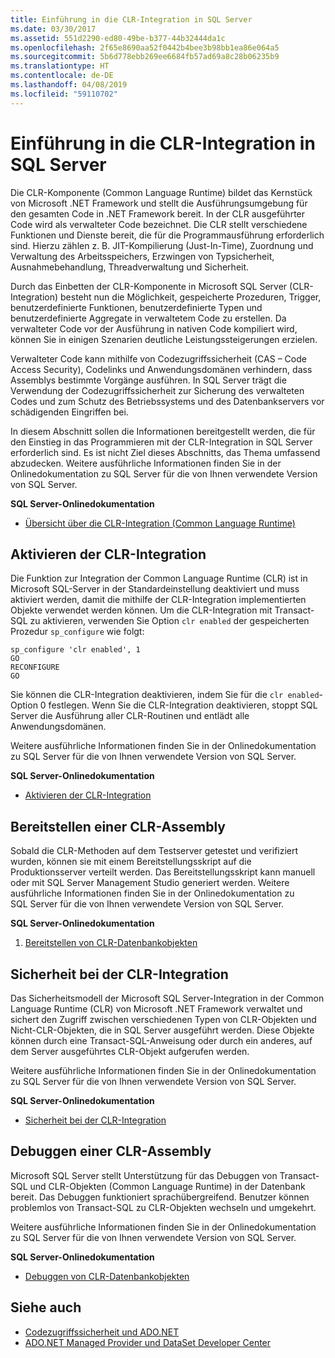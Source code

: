 ```yaml
---
title: Einführung in die CLR-Integration in SQL Server
ms.date: 03/30/2017
ms.assetid: 551d2290-ed80-49be-b377-44b32444da1c
ms.openlocfilehash: 2f65e8690aa52f0442b4bee3b98bb1ea86e064a5
ms.sourcegitcommit: 5b6d778ebb269ee6684fb57ad69a8c28b06235b9
ms.translationtype: HT
ms.contentlocale: de-DE
ms.lasthandoff: 04/08/2019
ms.locfileid: "59110702"
---
```

# <a name="introduction-to-sql-server-clr-integration"></a>Einführung in die CLR-Integration in SQL Server
Die CLR-Komponente (Common Language Runtime) bildet das Kernstück von Microsoft .NET Framework und stellt die Ausführungsumgebung für den gesamten Code in .NET Framework bereit. In der CLR ausgeführter Code wird als verwalteter Code bezeichnet. Die CLR stellt verschiedene Funktionen und Dienste bereit, die für die Programmausführung erforderlich sind. Hierzu zählen z. B. JIT-Kompilierung (Just-In-Time), Zuordnung und Verwaltung des Arbeitsspeichers, Erzwingen von Typsicherheit, Ausnahmebehandlung, Threadverwaltung und Sicherheit.  
  
 Durch das Einbetten der CLR-Komponente in Microsoft SQL Server (CLR-Integration) besteht nun die Möglichkeit, gespeicherte Prozeduren, Trigger, benutzerdefinierte Funktionen, benutzerdefinierte Typen und benutzerdefinierte Aggregate in verwaltetem Code zu erstellen. Da verwalteter Code vor der Ausführung in nativen Code kompiliert wird, können Sie in einigen Szenarien deutliche Leistungssteigerungen erzielen.  
  
 Verwalteter Code kann mithilfe von Codezugriffssicherheit (CAS – Code Access Security), Codelinks und Anwendungsdomänen verhindern, dass Assemblys bestimmte Vorgänge ausführen. In SQL Server trägt die Verwendung der Codezugriffssicherheit zur Sicherung des verwalteten Codes und zum Schutz des Betriebssystems und des Datenbankservers vor schädigenden Eingriffen bei.  
  
 In diesem Abschnitt sollen die Informationen bereitgestellt werden, die für den Einstieg in das Programmieren mit der CLR-Integration in SQL Server erforderlich sind. Es ist nicht Ziel dieses Abschnitts, das Thema umfassend abzudecken. Weitere ausführliche Informationen finden Sie in der Onlinedokumentation zu SQL Server für die von Ihnen verwendete Version von SQL Server.  
  
 **SQL Server-Onlinedokumentation**  
  
-   [Übersicht über die CLR-Integration (Common Language Runtime)](https://go.microsoft.com/fwlink/?LinkId=115242)  
  
## <a name="enabling-clr-integration"></a>Aktivieren der CLR-Integration  
 Die Funktion zur Integration der Common Language Runtime (CLR) ist in Microsoft SQL-Server in der Standardeinstellung deaktiviert und muss aktiviert werden, damit die mithilfe der CLR-Integration implementierten Objekte verwendet werden können. Um die CLR-Integration mit Transact-SQL zu aktivieren, verwenden Sie Option `clr enabled` der gespeicherten Prozedur `sp_configure` wie folgt:  
  
```  
sp_configure 'clr enabled', 1  
GO  
RECONFIGURE  
GO  
```  
  
 Sie können die CLR-Integration deaktivieren, indem Sie für die `clr enabled`-Option 0 festlegen. Wenn Sie die CLR-Integration deaktivieren, stoppt SQL Server die Ausführung aller CLR-Routinen und entlädt alle Anwendungsdomänen.  
  
 Weitere ausführliche Informationen finden Sie in der Onlinedokumentation zu SQL Server für die von Ihnen verwendete Version von SQL Server.  
  
 **SQL Server-Onlinedokumentation**  
  
-   [Aktivieren der CLR-Integration](https://go.microsoft.com/fwlink/?LinkId=115230)  
  
## <a name="deploying-a-clr-assembly"></a>Bereitstellen einer CLR-Assembly  
 Sobald die CLR-Methoden auf dem Testserver getestet und verifiziert wurden, können sie mit einem Bereitstellungsskript auf die Produktionsserver verteilt werden. Das Bereitstellungsskript kann manuell oder mit SQL Server Management Studio generiert werden. Weitere ausführliche Informationen finden Sie in der Onlinedokumentation zu SQL Server für die von Ihnen verwendete Version von SQL Server.  
  
 **SQL Server-Onlinedokumentation**  
  
1.  [Bereitstellen von CLR-Datenbankobjekten](https://go.microsoft.com/fwlink/?LinkId=115232)  
  
## <a name="clr-integration-security"></a>Sicherheit bei der CLR-Integration  
 Das Sicherheitsmodell der Microsoft SQL Server-Integration in der Common Language Runtime (CLR) von Microsoft .NET Framework verwaltet und sichert den Zugriff zwischen verschiedenen Typen von CLR-Objekten und Nicht-CLR-Objekten, die in SQL Server ausgeführt werden. Diese Objekte können durch eine Transact-SQL-Anweisung oder durch ein anderes, auf dem Server ausgeführtes CLR-Objekt aufgerufen werden.  
  
 Weitere ausführliche Informationen finden Sie in der Onlinedokumentation zu SQL Server für die von Ihnen verwendete Version von SQL Server.  
  
 **SQL Server-Onlinedokumentation**  
  
-   [Sicherheit bei der CLR-Integration](https://go.microsoft.com/fwlink/?LinkId=115234)  
  
## <a name="debugging-a-clr-assembly"></a>Debuggen einer CLR-Assembly  
 Microsoft SQL Server stellt Unterstützung für das Debuggen von Transact-SQL und CLR-Objekten (Common Language Runtime) in der Datenbank bereit. Das Debuggen funktioniert sprachübergreifend. Benutzer können problemlos von Transact-SQL zu CLR-Objekten wechseln und umgekehrt.  
  
 Weitere ausführliche Informationen finden Sie in der Onlinedokumentation zu SQL Server für die von Ihnen verwendete Version von SQL Server.  
  
 **SQL Server-Onlinedokumentation**  
  
-   [Debuggen von CLR-Datenbankobjekten](https://go.microsoft.com/fwlink/?LinkId=115236)  
  
## <a name="see-also"></a>Siehe auch

- [Codezugriffssicherheit und ADO.NET](../../../../../docs/framework/data/adonet/code-access-security.md)
- [ADO.NET Managed Provider und DataSet Developer Center](https://go.microsoft.com/fwlink/?LinkId=217917)
